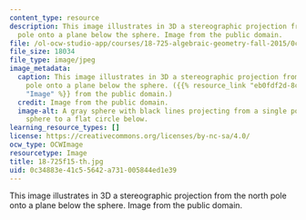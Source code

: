 ```yaml
---
content_type: resource
description: This image illustrates in 3D a stereographic projection from the north
  pole onto a plane below the sphere. Image from the public domain.
file: /ol-ocw-studio-app/courses/18-725-algebraic-geometry-fall-2015/0c34883e41c55642a731005844ed1e39_18-725f15-th.jpg
file_size: 18034
file_type: image/jpeg
image_metadata:
  caption: This image illustrates in 3D a stereographic projection from the north
    pole onto a plane below the sphere. ({{% resource_link "eb0fdf2d-8c9c-4761-a426-c30d3bbe1b2a"
    "Image" %}} from the public domain.)
  credit: Image from the public domain.
  image-alt: A gray sphere with black lines projecting from a single point on the
    sphere to a flat circle below.
learning_resource_types: []
license: https://creativecommons.org/licenses/by-nc-sa/4.0/
ocw_type: OCWImage
resourcetype: Image
title: 18-725f15-th.jpg
uid: 0c34883e-41c5-5642-a731-005844ed1e39
---
```

This image illustrates in 3D a stereographic projection from the north pole onto a plane below the sphere. Image from the public domain.